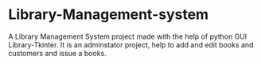 # Library-Management-system
A Library Management System project made with the help of python GUI Library-Tkinter. It is an adminstator project, help to add and edit books and customers and issue a books.
